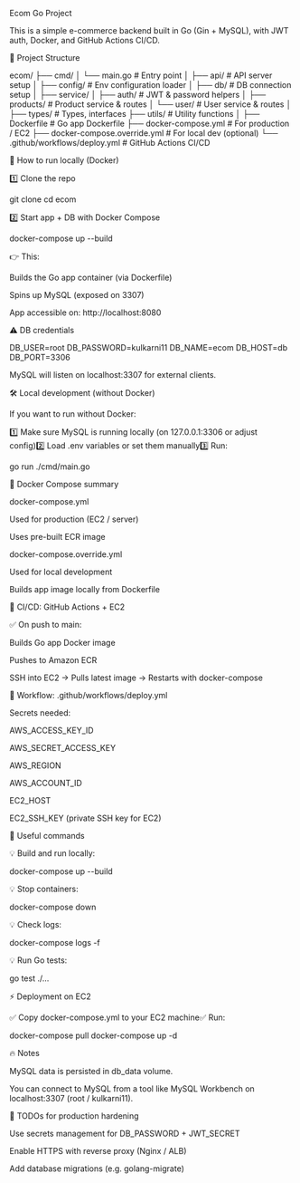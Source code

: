 Ecom Go Project

This is a simple e-commerce backend built in Go (Gin + MySQL), with JWT auth, Docker, and GitHub Actions CI/CD.

📂 Project Structure

ecom/
├── cmd/
│ └── main.go # Entry point
│
├── api/ # API server setup
│
├── config/ # Env configuration loader
│
├── db/ # DB connection setup
│
├── service/
│ ├── auth/ # JWT & password helpers
│ ├── products/ # Product service & routes
│ └── user/ # User service & routes
│
├── types/ # Types, interfaces
├── utils/ # Utility functions
│
├── Dockerfile # Go app Dockerfile
├── docker-compose.yml # For production / EC2
├── docker-compose.override.yml # For local dev (optional)
└── .github/workflows/deploy.yml # GitHub Actions CI/CD

🚀 How to run locally (Docker)

1️⃣ Clone the repo

git clone <repo-url>
cd ecom

2️⃣ Start app + DB with Docker Compose

docker-compose up --build

👉 This:

Builds the Go app container (via Dockerfile)

Spins up MySQL (exposed on 3307)

App accessible on: http://localhost:8080

⚠ DB credentials

DB_USER=root
DB_PASSWORD=kulkarni11
DB_NAME=ecom
DB_HOST=db
DB_PORT=3306

MySQL will listen on localhost:3307 for external clients.

🛠 Local development (without Docker)

If you want to run without Docker:

1️⃣ Make sure MySQL is running locally (on 127.0.0.1:3306 or adjust config)2️⃣ Load .env variables or set them manually3️⃣ Run:

go run ./cmd/main.go

🐳 Docker Compose summary

docker-compose.yml

Used for production (EC2 / server)

Uses pre-built ECR image

docker-compose.override.yml

Used for local development

Builds app image locally from Dockerfile

🚀 CI/CD: GitHub Actions + EC2

✅ On push to main:

Builds Go app Docker image

Pushes to Amazon ECR

SSH into EC2 → Pulls latest image → Restarts with docker-compose

📂 Workflow: .github/workflows/deploy.yml

Secrets needed:

AWS_ACCESS_KEY_ID

AWS_SECRET_ACCESS_KEY

AWS_REGION

AWS_ACCOUNT_ID

EC2_HOST

EC2_SSH_KEY (private SSH key for EC2)

🔑 Useful commands

💡 Build and run locally:

docker-compose up --build

💡 Stop containers:

docker-compose down

💡 Check logs:

docker-compose logs -f

💡 Run Go tests:

go test ./...

⚡ Deployment on EC2

✅ Copy docker-compose.yml to your EC2 machine✅ Run:

docker-compose pull
docker-compose up -d

🔥 Notes

MySQL data is persisted in db_data volume.

You can connect to MySQL from a tool like MySQL Workbench on localhost:3307 (root / kulkarni11).

📝 TODOs for production hardening

Use secrets management for DB_PASSWORD + JWT_SECRET

Enable HTTPS with reverse proxy (Nginx / ALB)

Add database migrations (e.g. golang-migrate)
